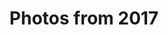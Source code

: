 ---
layout: photo_set
title: Photos from 2017
permalink: /photography/2017/

photos:
    set: 2017
    size: 50 
    indeximage: 33
---